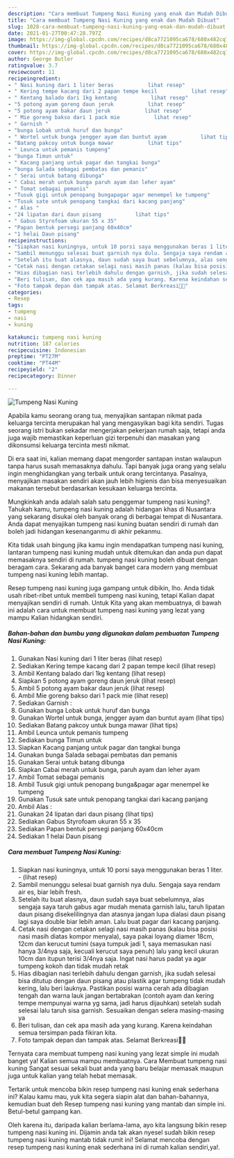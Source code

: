 ```yaml
---
description: "Cara membuat Tumpeng Nasi Kuning yang enak dan Mudah Dibuat"
title: "Cara membuat Tumpeng Nasi Kuning yang enak dan Mudah Dibuat"
slug: 1028-cara-membuat-tumpeng-nasi-kuning-yang-enak-dan-mudah-dibuat
date: 2021-01-27T00:47:28.797Z
image: https://img-global.cpcdn.com/recipes/d8ca7721095ca678/680x482cq70/tumpeng-nasi-kuning-foto-resep-utama.jpg
thumbnail: https://img-global.cpcdn.com/recipes/d8ca7721095ca678/680x482cq70/tumpeng-nasi-kuning-foto-resep-utama.jpg
cover: https://img-global.cpcdn.com/recipes/d8ca7721095ca678/680x482cq70/tumpeng-nasi-kuning-foto-resep-utama.jpg
author: George Butler
ratingvalue: 3.7
reviewcount: 11
recipeingredient:
- " Nasi kuning dari 1 liter beras           lihat resep"
- " Kering tempe kacang dari 2 papan tempe kecil           lihat resep"
- " Kentang balado dari 1kg kentang           lihat resep"
- "5 potong ayam goreng daun jeruk           lihat resep"
- "5 potong ayam bakar daun jeruk           lihat resep"
- " Mie goreng bakso dari 1 pack mie           lihat resep"
- " Garnish "
- "bunga Lobak untuk huruf dan bunga"
- " Wortel untuk bunga jengger ayam dan buntut ayam           lihat tips"
- "Batang pakcoy untuk bunga mawar           lihat tips"
- " Leunca untuk pemanis tumpeng"
- "bunga Timun untuk"
- " Kacang panjang untuk pagar dan tangkai bunga"
- "bunga Salada sebagai pembatas dan pemanis"
- " Serai untuk batang dibunga"
- " Cabai merah untuk bunga paruh ayam dan leher ayam"
- " Tomat sebagai pemanis"
- "Tusuk gigi untuk penopang bungapagar agar menempel ke tumpeng"
- "Tusuk sate untuk penopang tangkai dari kacang panjang"
- " Alas "
- "24 lipatan dari daun pisang           lihat tips"
- " Gabus Styrofoam ukuran 55 x 35"
- "Papan bentuk persegi panjang 60x40cm"
- "1 helai Daun pisang"
recipeinstructions:
- "Siapkan nasi kuningnya, untuk 10 porsi saya menggunakan beras 1 liter.           (lihat resep)"
- "Sambil menunggu selesai buat garnish nya dulu. Sengaja saya rendam air es, biar lebih fresh."
- "Setelah itu buat alasnya, daun sudah saya buat sebelumnya, alas sengaja saya taruh gabus agar mudah menata garnish lalu, taruh lipatan daun pisang disekelilingnya dan atasnya jangan lupa dialasi daun pisang lagi saya double biar lebih aman. Lalu buat pagar dari kacang panjang."
- "Cetak nasi dengan cetakan selagi nasi masih panas (kalau bisa posisi nasi masih diatas kompor menyala), saya pakai loyang diamer 18cm, 12cm dan kerucut tumini (saya tumpuk jadi 1, saya memasukan nasi hanya 3/4nya saja, kecuali kerucut saya penuh) lalu yang kecil ukuran 10cm dan itupun terisi 3/4nya saja. Ingat nasi harus padat ya agar tumpeng kokoh dan tidak mudah retak"
- "Hias dibagian nasi terlebih dahulu dengan garnish, jika sudah selesai bisa ditutup dengan daun pisang atau plastik agar tumpeng tidak mudah kering, lalu beri lauknya. Pastikan posisi warna cerah ada dibagian tengah dan warna lauk jangan bertabrakan (contoh ayam dan kering tempe mempunyai warna yg sama, jadi harus dijauhkan) setelah sudah selesai lalu taruh sisa garnish. Sesuaikan dengan selera masing-masing ya"
- "Beri tulisan, dan cek apa masih ada yang kurang. Karena keindahan semua tersimpan pada fikiran kita."
- "Foto tampak depan dan tampak atas. Selamat Berkreasi🥰🥰"
categories:
- Resep
tags:
- tumpeng
- nasi
- kuning

katakunci: tumpeng nasi kuning 
nutrition: 187 calories
recipecuisine: Indonesian
preptime: "PT27M"
cooktime: "PT44M"
recipeyield: "2"
recipecategory: Dinner

---
```



![Tumpeng Nasi Kuning](https://img-global.cpcdn.com/recipes/d8ca7721095ca678/680x482cq70/tumpeng-nasi-kuning-foto-resep-utama.jpg)

Apabila kamu seorang orang tua, menyajikan santapan nikmat pada keluarga tercinta merupakan hal yang mengasyikan bagi kita sendiri. Tugas seorang istri bukan sekadar mengerjakan pekerjaan rumah saja, tetapi anda juga wajib memastikan keperluan gizi terpenuhi dan masakan yang dikonsumsi keluarga tercinta mesti nikmat.

Di era  saat ini, kalian memang dapat mengorder santapan instan walaupun tanpa harus susah memasaknya dahulu. Tapi banyak juga orang yang selalu ingin menghidangkan yang terbaik untuk orang tercintanya. Pasalnya, menyajikan masakan sendiri akan jauh lebih higienis dan bisa menyesuaikan makanan tersebut berdasarkan kesukaan keluarga tercinta. 



Mungkinkah anda adalah salah satu penggemar tumpeng nasi kuning?. Tahukah kamu, tumpeng nasi kuning adalah hidangan khas di Nusantara yang sekarang disukai oleh banyak orang di berbagai tempat di Nusantara. Anda dapat menyajikan tumpeng nasi kuning buatan sendiri di rumah dan boleh jadi hidangan kesenanganmu di akhir pekanmu.

Kita tidak usah bingung jika kamu ingin mendapatkan tumpeng nasi kuning, lantaran tumpeng nasi kuning mudah untuk ditemukan dan anda pun dapat memasaknya sendiri di rumah. tumpeng nasi kuning boleh dibuat dengan beragam cara. Sekarang ada banyak banget cara modern yang membuat tumpeng nasi kuning lebih mantap.

Resep tumpeng nasi kuning juga gampang untuk dibikin, lho. Anda tidak usah ribet-ribet untuk membeli tumpeng nasi kuning, tetapi Kalian dapat menyajikan sendiri di rumah. Untuk Kita yang akan membuatnya, di bawah ini adalah cara untuk membuat tumpeng nasi kuning yang lezat yang mampu Kalian hidangkan sendiri.

<!--inarticleads1-->

##### Bahan-bahan dan bumbu yang digunakan dalam pembuatan Tumpeng Nasi Kuning:

1. Gunakan  Nasi kuning dari 1 liter beras           (lihat resep)
1. Sediakan  Kering tempe kacang dari 2 papan tempe kecil           (lihat resep)
1. Ambil  Kentang balado dari 1kg kentang           (lihat resep)
1. Siapkan 5 potong ayam goreng daun jeruk           (lihat resep)
1. Ambil 5 potong ayam bakar daun jeruk           (lihat resep)
1. Ambil  Mie goreng bakso dari 1 pack mie           (lihat resep)
1. Sediakan  Garnish :
1. Gunakan bunga Lobak untuk huruf dan bunga
1. Gunakan  Wortel untuk bunga, jengger ayam dan buntut ayam           (lihat tips)
1. Sediakan Batang pakcoy untuk bunga mawar           (lihat tips)
1. Ambil  Leunca untuk pemanis tumpeng
1. Sediakan bunga Timun untuk
1. Siapkan  Kacang panjang untuk pagar dan tangkai bunga
1. Gunakan bunga Salada sebagai pembatas dan pemanis
1. Gunakan  Serai untuk batang dibunga
1. Siapkan  Cabai merah untuk bunga, paruh ayam dan leher ayam
1. Ambil  Tomat sebagai pemanis
1. Ambil Tusuk gigi untuk penopang bunga&amp;pagar agar menempel ke tumpeng
1. Gunakan Tusuk sate untuk penopang tangkai dari kacang panjang
1. Ambil  Alas :
1. Gunakan 24 lipatan dari daun pisang           (lihat tips)
1. Sediakan  Gabus Styrofoam ukuran 55 x 35
1. Sediakan Papan bentuk persegi panjang 60x40cm
1. Sediakan 1 helai Daun pisang




<!--inarticleads2-->

##### Cara membuat Tumpeng Nasi Kuning:

1. Siapkan nasi kuningnya, untuk 10 porsi saya menggunakan beras 1 liter. -           (lihat resep)
1. Sambil menunggu selesai buat garnish nya dulu. Sengaja saya rendam air es, biar lebih fresh.
1. Setelah itu buat alasnya, daun sudah saya buat sebelumnya, alas sengaja saya taruh gabus agar mudah menata garnish lalu, taruh lipatan daun pisang disekelilingnya dan atasnya jangan lupa dialasi daun pisang lagi saya double biar lebih aman. Lalu buat pagar dari kacang panjang.
1. Cetak nasi dengan cetakan selagi nasi masih panas (kalau bisa posisi nasi masih diatas kompor menyala), saya pakai loyang diamer 18cm, 12cm dan kerucut tumini (saya tumpuk jadi 1, saya memasukan nasi hanya 3/4nya saja, kecuali kerucut saya penuh) lalu yang kecil ukuran 10cm dan itupun terisi 3/4nya saja. Ingat nasi harus padat ya agar tumpeng kokoh dan tidak mudah retak
1. Hias dibagian nasi terlebih dahulu dengan garnish, jika sudah selesai bisa ditutup dengan daun pisang atau plastik agar tumpeng tidak mudah kering, lalu beri lauknya. Pastikan posisi warna cerah ada dibagian tengah dan warna lauk jangan bertabrakan (contoh ayam dan kering tempe mempunyai warna yg sama, jadi harus dijauhkan) setelah sudah selesai lalu taruh sisa garnish. Sesuaikan dengan selera masing-masing ya
1. Beri tulisan, dan cek apa masih ada yang kurang. Karena keindahan semua tersimpan pada fikiran kita.
1. Foto tampak depan dan tampak atas. Selamat Berkreasi🥰🥰




Ternyata cara membuat tumpeng nasi kuning yang lezat simple ini mudah banget ya! Kalian semua mampu membuatnya. Cara Membuat tumpeng nasi kuning Sangat sesuai sekali buat anda yang baru belajar memasak maupun juga untuk kalian yang telah hebat memasak.

Tertarik untuk mencoba bikin resep tumpeng nasi kuning enak sederhana ini? Kalau kamu mau, yuk kita segera siapin alat dan bahan-bahannya, kemudian buat deh Resep tumpeng nasi kuning yang mantab dan simple ini. Betul-betul gampang kan. 

Oleh karena itu, daripada kalian berlama-lama, ayo kita langsung bikin resep tumpeng nasi kuning ini. Dijamin anda tak akan nyesel sudah bikin resep tumpeng nasi kuning mantab tidak rumit ini! Selamat mencoba dengan resep tumpeng nasi kuning enak sederhana ini di rumah kalian sendiri,ya!.

